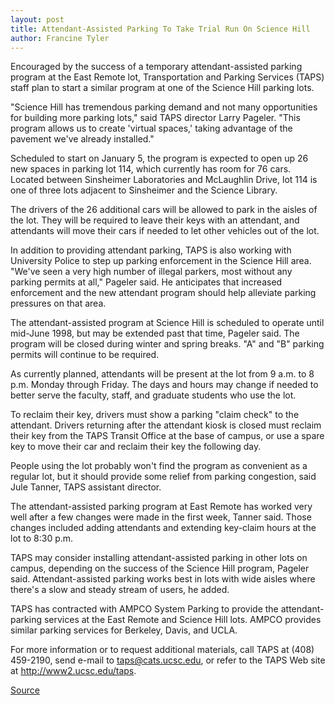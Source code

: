 ```yaml
---
layout: post
title: Attendant-Assisted Parking To Take Trial Run On Science Hill
author: Francine Tyler
---
```


Encouraged by the success of a temporary attendant-assisted parking program at the East Remote lot, Transportation and Parking Services (TAPS) staff plan to start a similar program at one of the Science Hill parking lots.

"Science Hill has tremendous parking demand and not many opportunities for building more parking lots," said TAPS director Larry Pageler. "This program allows us to create 'virtual spaces,' taking advantage of the pavement we've already installed."

Scheduled to start on January 5, the program is expected to open up 26 new spaces in parking lot 114, which currently has room for 76 cars. Located between Sinsheimer Laboratories and McLaughlin Drive, lot 114 is one of three lots adjacent to Sinsheimer and the Science Library.

The drivers of the 26 additional cars will be allowed to park in the aisles of the lot. They will be required to leave their keys with an attendant, and attendants will move their cars if needed to let other vehicles out of the lot.

In addition to providing attendant parking, TAPS is also working with University Police to step up parking enforcement in the Science Hill area. "We've seen a very high number of illegal parkers, most without any parking permits at all," Pageler said. He anticipates that increased enforcement and the new attendant program should help alleviate parking pressures on that area.

The attendant-assisted program at Science Hill is scheduled to operate until mid-June 1998, but may be extended past that time, Pageler said. The program will be closed during winter and spring breaks. "A" and "B" parking permits will continue to be required.

As currently planned, attendants will be present at the lot from 9 a.m. to 8 p.m. Monday through Friday. The days and hours may change if needed to better serve the faculty, staff, and graduate students who use the lot.

To reclaim their key, drivers must show a parking "claim check" to the attendant. Drivers returning after the attendant kiosk is closed must reclaim their key from the TAPS Transit Office at the base of campus, or use a spare key to move their car and reclaim their key the following day.

People using the lot probably won't find the program as convenient as a regular lot, but it should provide some relief from parking congestion, said Jule Tanner, TAPS assistant director.

The attendant-assisted parking program at East Remote has worked very well after a few changes were made in the first week, Tanner said. Those changes included adding attendants and extending key-claim hours at the lot to 8:30 p.m.

TAPS may consider installing attendant-assisted parking in other lots on campus, depending on the success of the Science Hill program, Pageler said. Attendant-assisted parking works best in lots with wide aisles where there's a slow and steady stream of users, he added.

TAPS has contracted with AMPCO System Parking to provide the attendant-parking services at the East Remote and Science Hill lots. AMPCO provides similar parking services for Berkeley, Davis, and UCLA.

For more information or to request additional materials, call TAPS at (408) 459-2190, send e-mail to [taps@cats.ucsc.edu][4], or refer to the TAPS Web site at <http://www2.ucsc.edu/taps>.  

[4]: mailto:taps@cats.ucsc.edu

[Source](http://www1.ucsc.edu/oncampus/currents/97-12-15/parking.science.htm "Permalink to Attendant-assisted parking at Science Hill: 12-15-97")
